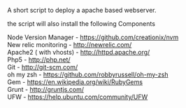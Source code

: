 A short script to deploy a apache based webserver. <br>

the script will also install the following Components

Node Version Manager - https://github.com/creationix/nvm <br>
New relic monitoring - http://newrelic.com/ <br>
Apache2 ( with vhosts) - http://httpd.apache.org/ <br>
Php5 - http://php.net/ <br>
Git - http://git-scm.com/ <br>
oh my zsh - https://github.com/robbyrussell/oh-my-zsh <br>
Gem - https://en.wikipedia.org/wiki/RubyGems <br>
Grunt - http://gruntjs.com/ <br>
UFW - https://help.ubuntu.com/community/UFW <br>
